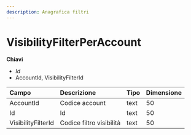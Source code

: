 ```yaml
---
description: Anagrafica filtri
---
```


# VisibilityFilterPerAccount

**Chiavi**

* _Id_
* AccountId, VisibilityFilterId

| Campo | Descrizione | Tipo | Dimensione |
| :--- | :--- | :--- | :--- |
| AccountId | Codice account | text | 50 |
| Id | Id | text | 50 |
| VisibilityFilterId | Codice filtro visibilità | text | 50 |
